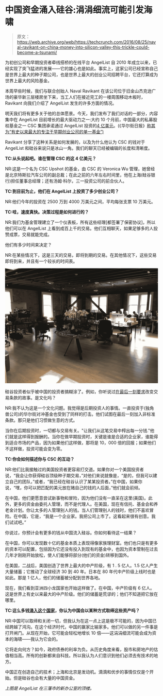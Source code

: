 # 中国资金涌入硅谷:涓涓细流可能引发海啸

> 原文：<https://web.archive.org/web/https://techcrunch.com/2016/08/25/naval-ravikant-on-china-money-into-silicon-valley-this-trickle-could-become-a-tsunami/>

为初创公司和早期投资者牵线搭桥的在线平台 AngelList 自 2010 年成立以来，已经实现了突飞猛进的发展——它的雄心也是如此。事实上，这家公司已经宣称自己是世界上最大的种子期公司，也是世界上最大的创业公司招聘平台，它还打算成为世界上最大的风险基金。

本周早些时候，我们与联合创始人 Naval Ravikant 在该公司位于旧金山杰克逊广场的豪华新三层楼房坐下来，当工人们在接近完工的一楼周围移动木板时，Ravikant 向我们介绍了 AngelList 发生的许多方面的情况。

明天我们将有更多关于他的总体愿景。今天，我们发布了我们对话的一部分，内容集中在 AngelList 目前增长的最大驱动力之一:大约 10 个月前，中国最大的私募股权基金之一 CSC 集团承诺通过 AngelList 投资的[4 亿美元](https://web.archive.org/web/20221005213151/https://beta.techcrunch.com/2015/10/12/angellist-csc/)。(《华尔街日报》[称其为“有史以来最大的专注于早期创业公司的单一基金”)](https://web.archive.org/web/20221005213151/http://www.wsj.com/article_email/coming-soon-from-china-a-400-million-bonanza-for-u-s-startups-1444622462-lMyQjAxMTE1NTEwMjgxMjI2Wj)

Ravikant 分享了这种关系是如何发展的，以及为什么他认为 CSC 的钱对于 AngelList 和硅谷来说只是冰山一角。我们的聊天已经被编辑的长度和清晰度。

**TC:从头说起吧。谁在管理 CSC 的这 4 亿美元？**

NR:这是一个名为 CSC Upshot 的基金，由 CSC 的 Veronica Wu 管理，她曾经是北京特斯拉汽车公司的副总裁；在此之前的六年左右时间里，他在上海(硅谷银行)担任董事总经理；还有汤姆·科尔，三一投资公司的前合伙人。

**TC:到目前为止，他们在 AngelList 上投资了多少创业公司？**

NR:他们今年的投资在 2500 万到 4000 万美元之间，平均每张支票 10 万美元。

**TC:哇，速度真快。决策过程是如何进行的？**

NR:我们为基金管理建立了一个仪表板，所有这些经理[都签署了保密协议]，所以他们可以在 AngelList 上看到成百上千的交易。他们互相聊天，如果足够多的人投赞成票，交易就能完成。

他们有多少时间来决定？

NR:在某些情况下，这是三天的交易，即将到期的交易。在其他情况下，这些交易即将到来，并且有一个较长的时间表。

![IMG_2506.JPG](img/a51728fa9c7939b2ac7d14d6715230d7.png)

硅谷投资者似乎被中国的投资者搞糊涂了。例如，你听说过[在最后一刻要求](https://web.archive.org/web/20221005213151/https://beta.techcrunch.com/2016/04/27/a-silicon-valley-vc-says-investors-from-china-are-joining-series-a-deals-and-theyre-playing-hardball/)改变交易条款的故事。是文化吗？

NR:我不认为这是一个文化问题。我觉得是后期投资人的事情。一直投资于(独角兽公司)的华尔街对冲基金也受到了同样的打击。他们试图在最后一刻加入非标准条款。那只是他们习惯做生意的方式。

当你在后期投资时，一切都与交易有关。"让我们从这笔交易中榨出每一分钱."他们就是这样得到报酬的。当你在做早期投资时，关键是谁是合适的企业家，谁能得到适合市场的产品，因为如果他们这样做，那将是 10，000 倍的回报；如果他们不这样做，投资可能会变为零。

**TC:你会如何描述你与 CSC 的互动？**

NR:他们比我接触过的美国投资者更容易打交道。如果你对一个美国投资者说，“我会让你获得硅谷顶级种子期交易，”对他们来说就像是，“是的，但我可以建立自己的团队，”或者，“我已经在硅谷认识了某某投资者。”在中国，如果你说，“嘿，你可以把匹配的美元放在赌自己的钱的人后面，”他们就会前倾。

在中国，他们更愿意尝试新事物和冒险，因为他们没有一直呆在这里(美国)。此外，更多的资金由委托人管理，而不是代理人。在美国，现在有信托、基金会和养老金计划。你让太多的人管理别人的钱。当人们管理别人的钱时，他们不喜欢冒险。在中国，它是，“我是一个企业家。我把公司上市了。这看起来很有创意。我们试试吧。”

你说过，你预计会有更多的钱从中国流入硅谷。你如何看待这一结果？

在中国，你可以发现数十亿的基金本质上表现得像家族理财室。他们也只是有更多的资本可以配置，包括因为它还没有投入到现有的基金中，也因为资本管制在过去几年才刚刚开始放松，使人们能够将部分(他们的资金)转移到国外。

在美国，二战后，美国创造了世界上最大的中产阶级，有 1 . 5 亿人。1.5 亿人产生大量储蓄；它推动了全球经济 30 到 40 年。日本在 80 年代中产阶级上线时也是如此。那是 1 亿人，他们的储蓄被分配到世界各地。

现在，我们看到亚洲四小龙国家也开始这样做了。在中国，中产阶级有 6 亿人。这是世界上有史以来最大的中产阶级。他们的储蓄是荒谬的；他们不知道把它放在哪里。

**TC:这么多钱[涌入这个国家](https://web.archive.org/web/20221005213151/http://www.bloomberg.com/news/articles/2016-06-28/china-s-cross-border-investment-programs-show-exodus-of-funds)，你认为中国会以某种方式取缔这些资产吗？**

NR:中国可以取缔和关闭一切，但我认为在这一点上这是极不可能的，因为中国已经跨越了鸿沟。在这个经济时代，中国的赢家比输家多。他们可以做的另一件事是打开闸门。从现在开始，它可能会轻松地增长 10 倍——这涓涓细流可能会成为资本的海啸——我认为它会的。

它将走向何方？如今，政府债券的利率为负。从历史角度来看，股市和房地产的估值相当高。所有的创新都来自科技。所以我认为人们意识到他们必须去有技术的地方。

中国正在创造自己的技术；上海和北京是发动机。滴滴和优步的事情仅仅是个开始。但是硅谷也会有大量的中国资金。

*上图是 AngelList 在三藩市的新办公室的顶楼。*